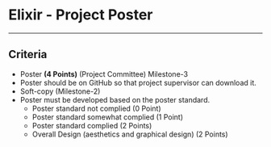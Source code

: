 # Elixir - Project Poster

----------

## Criteria

- Poster **(4 Points)** (Project Committee) Milestone-3
- Poster should be on GitHub so that project supervisor can download it.
- Soft-copy (Milestone-2)
- Poster must be developed based on the poster standard.
  - Poster standard not complied (0 Point)
  - Poster standard somewhat complied (1 Point)
  - Poster standard complied (2 Points)
  - Overall Design (aesthetics and graphical design) (2 Points)
